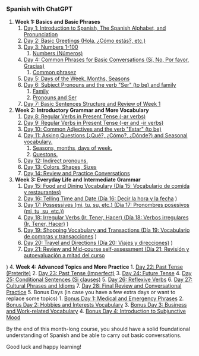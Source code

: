 ### Spanish with ChatGPT

1. **Week 1: Basics and Basic Phrases**
    1. [Day 1: Introduction to Spanish, The Spanish Alphabet, and Pronunciation](day1)
    2. [Day 2: Basic Greetings (Hola, ¿Cómo estás?, etc.)](day2)
    3. [Day 3: Numbers 1-100](day3)
        1. [Numbers (Números)](day3/numbers.md)
    4. [Day 4: Common Phrases for Basic Conversations (Sí, No, Por favor, Gracias)](day4)
        1. [Common phrasez](day4/common_phrases.md)
    5. [Day 5: Days of the Week, Months, Seasons](day5)
    6. [Day 6: Subject Pronouns and the verb "Ser" (to be) and family](day6)
        1. [Family](day6/family.md)
        2. [Pronouns and Ser](day6/pronouns_and_verb_Ser.md)
    7. [Day 7: Basic Sentences Structure and Review of Week 1](day7/sentence_structure.md)
2. **Week 2: Introductory Grammar and More Vocabulary**
    1. [Day 8: Regular Verbs in Present Tense (-ar verbs)](day8/regular_verbs.md)
    2. [Day 9: Regular Verbs in Present Tense (-er and -ir verbs)](day9/Regular_Verbs_in_Present_Tense_(er_and_ir_verbs).md)
    3. [Day 10: Common Adjectives and the verb "Estar" (to be)](day10/estar.md)
    4. [Day 11: Asking Questions (¿Qué?, ¿Cómo?, ¿Dónde?) and Seasonal vocabulary.](day11)
        1. [Seasons, months, days of week.](day11/seasons_days_months.md)
        2. [Questons.](day11/questions.md)
    5. [Day 12: Indirect pronouns.](day12/indirect_pronouns.md)
    6. [Day 13: Colors, Shapes, Sizes](day13/Colors_Shapes_Sizes.md)
    7. [Day 14: Review and Practice Conversations](day14/review.md)
3. **Week 3: Everyday Life and Intermediate Grammar**
    1. [Day 15: Food and Dining Vocabulary (Día 15: Vocabulario de comida y restaurantes)](day15/food.md)
    2. [Day 16: Telling Time and Date (Día 16: Decir la hora y la fecha](day16/timedate.md)
)
    3. [Day 17: Possessives (mi, tu, su, etc.) (Día 17: Pronombres posesivos (mi, tu, su, etc.))](day17/posessives.md)
    4. [Day 18: Irregular Verbs (Ir, Tener, Hacer) (Día 18: Verbos irregulares (Ir, Tener, Hacer)](day18/irregular_verbs.md)
)
    5. [Day 19: Shopping Vocabulary and Transactions (Día 19: Vocabulario de compras y transacciones](day19/vocabular_compras.md)
)
    6. [Day 20: Travel and Directions (Día 20: Viajes y direcciones)](day20/viajes_direcciones.md)
)
    7. [Day 21: Review and Mid-course self-assessment (Día 21: Revisión y autoevaluación a mitad del curso](day21/review.md)

)
4. **Week 4: Advanced Topics and More Practice**
    1. [Day 22: Past Tense (Preterite)](day22/past_tense.md)
    2. [Day 23: Past Tense (Imperfect)](day23/past_tense_imperfect.md)
    3. [Day 24: Future Tense](day24/future.md)
    4. [Day 25: Conditional Sentences (Si clauses)](day25/conditionals.md)
    5. [Day 26: Reflexive Verbs](day26/reflexive.md)
    6. [Day 27: Cultural Phrases and Idioms](day27/cultural.md)
    7. [Day 28: Final Review and Conversational Practice](day28/review.md)
5. Bonus Days (in case you have a few extra days or want to replace some topics)
    1. [Bonus Day 1: Medical and Emergency Phrases](bonus/medical.md)
    2. [Bonus Day 2: Hobbies and Interests Vocabulary](bonus/hobbies.md)
    3. [Bonus Day 3: Business and Work-related Vocabulary](bonus/business.md)
    4. [Bonus Day 4: Introduction to Subjunctive Mood](bonus/subjunctive.md)


By the end of this month-long course, you should have a solid foundational understanding of Spanish and be able to carry out basic conversations.

Good luck and happy learning!